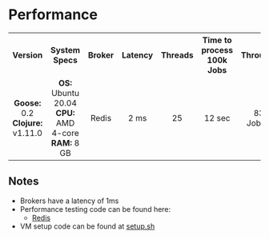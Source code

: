 Performance
============

<table>
<tr>
  <th>Version</th>
  <th>System Specs</th>
  <th>Broker</th>
  <th>Latency</th>
  <th>Threads</th>
  <th>Time to process<br>100k Jobs</th>
  <th>Throughput</th>
</tr>
<tr align="center">
  <td><b>Goose:</b> 0.2<br><b>Clojure:</b> v1.11.0</td>
  <td><b>OS:</b> Ubuntu 20.04<br><b>CPU:</b> AMD 4-core<br><b>RAM:</b> 8 GB</td>
  <td>Redis</td>
  <td>2 ms</td>
  <td>25</td>
  <td>12 sec</td>
  <td>8300 Jobs/sec</td>
</tr>
</table>

Notes
---------

- Brokers have a latency of 1ms
- Performance testing code can be found here:
  - [Redis](https://github.com/nilenso/goose/tree/main/perf/redis)
- VM setup code can be found at [setup.sh](https://github.com/nilenso/goose/blob/main/perf/setup.sh)
